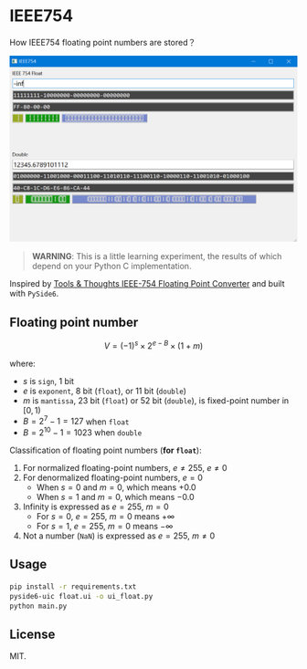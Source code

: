 # IEEE754

How IEEE754 floating point numbers are stored？

![](images/2022-10-17-08-12-30.png)

> **WARNING**: This is a little learning experiment, the results of which depend on your Python C implementation.

Inspired by [Tools & Thoughts IEEE-754 Floating Point Converter](https://www.h-schmidt.net/FloatConverter/IEEE754.html) and built with `PySide6`.

## Floating point number

$$
V = (-1)^s \times 2^{e - B} \times (1 + m)
$$

where:
- $s$ is `sign`, 1 bit
- $e$ is `exponent`, 8 bit (`float`), or 11 bit (`double`)
- $m$ is `mantissa`, 23 bit (`float`) or 52 bit (`double`), is fixed-point number in $[0,\,1)$
- $B = 2^7 - 1 = 127$ when `float`
- $B = 2^{10} - 1 = 1023$ when `double`

Classification of floating point numbers (**for `float`**):
1. For normalized floating-point numbers, $e \neq 255$, $e \neq 0$
2. For denormalized floating-point numbers, $e = 0$
    - When $s = 0$ and $m = 0$, which means $+0.0$
    - When $s = 1$ and $m = 0$, which means $-0.0$
3. Infinity is expressed as $e = 255$, $m = 0$
    - For $s = 0$, $e = 255$, $m = 0$ means $+\infty$
    - For $s = 1$, $e = 255$, $m = 0$ means $-\infty$
4. Not a number (`NaN`) is expressed as $e = 255$, $m \neq 0$

## Usage

```bash
pip install -r requirements.txt
pyside6-uic float.ui -o ui_float.py
python main.py
```

## License

MIT.
